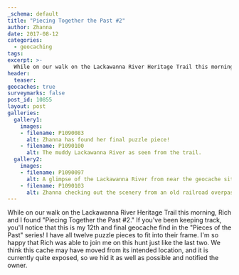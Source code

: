 ```yaml
---
_schema: default
title: "Piecing Together the Past #2"
author: Zhanna
date: 2017-08-12
categories:
  - geocaching
tags:
excerpt: >-
  While on our walk on the Lackawanna River Heritage Trail this morning, Rich and I found "Piecing Together the Past #2."
header:
  teaser:
geocaches: true
surveymarks: false
post_id: 10855
layout: post
galleries:
  gallery1:
    images:
    - filename: P1090083
      alt: Zhanna has found her final puzzle piece!
    - filename: P1090100
      alt: The muddy Lackawanna River as seen from the trail.  
  gallery2:
    images:
    - filename: P1090097
      alt: A glimpse of the Lackawanna River from near the geocache site. 
    - filename: P1090103
      alt: Zhanna checking out the scenery from an old railroad overpass.        
---
```


While on our walk on the Lackawanna River Heritage Trail this morning, Rich and I found "Piecing Together the Past #2." If you've been keeping track, you'll notice that this is my 12th and final geocache find in the "Pieces of the Past" series! I have all twelve puzzle pieces to fit into their frame. I'm so happy that Rich was able to join me on this hunt just like the last two. We think this cache may have moved from its intended location, and it is currently quite exposed, so we hid it as well as possible and notified the owner. 